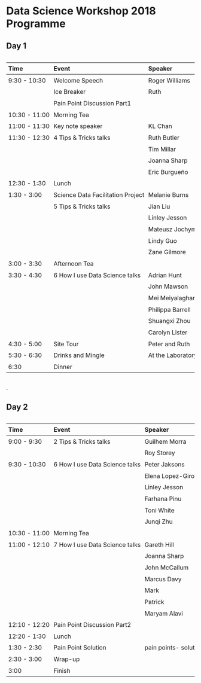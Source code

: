 Data Science Workshop 2018 Programme
================

Day 1
-----

<!--html_preserve-->
<table class="huxtable" style="border-collapse: collapse; margin-bottom: 2em; margin-top: 2em; width: 100%; margin-left: auto; margin-right: auto; ">
<col style="width: 10%">
<col style="width: 20%">
<col style="width: 20%">
<col style="width: 50%">
<tr>
<td style="vertical-align: top; text-align: left; white-space: nowrap; border-style: solid; border-width: 0pt 0pt 1pt 0pt; padding: 4pt 4pt 4pt 4pt; font-weight: bold;">
Time
</td>
<td style="vertical-align: top; text-align: left; white-space: nowrap; border-style: solid; border-width: 0pt 0pt 1pt 0pt; padding: 4pt 4pt 4pt 4pt; font-weight: bold;">
Event
</td>
<td style="vertical-align: top; text-align: left; white-space: nowrap; border-style: solid; border-width: 0pt 0pt 1pt 0pt; padding: 4pt 4pt 4pt 4pt; font-weight: bold;">
Speaker
</td>
<td style="vertical-align: top; text-align: left; white-space: nowrap; border-style: solid; border-width: 0pt 0pt 1pt 0pt; padding: 4pt 4pt 4pt 4pt; font-weight: bold;">
Title
</td>
</tr>
<tr>
<td style="vertical-align: top; text-align: left; white-space: nowrap; padding: 4pt 4pt 4pt 4pt;">
9:30 - 10:30
</td>
<td style="vertical-align: top; text-align: left; white-space: nowrap; padding: 4pt 4pt 4pt 4pt;">
Welcome Speech
</td>
<td style="vertical-align: top; text-align: left; white-space: nowrap; padding: 4pt 4pt 4pt 4pt;">
Roger Williams
</td>
<td style="vertical-align: top; text-align: left; white-space: nowrap; padding: 4pt 4pt 4pt 4pt;">
A Change in (Data) Culture at PFR
</td>
</tr>
<tr>
<td style="vertical-align: top; text-align: left; white-space: nowrap; padding: 4pt 4pt 4pt 4pt;">
</td>
<td style="vertical-align: top; text-align: left; white-space: nowrap; padding: 4pt 4pt 4pt 4pt;">
Ice Breaker
</td>
<td style="vertical-align: top; text-align: left; white-space: nowrap; padding: 4pt 4pt 4pt 4pt;">
Ruth
</td>
<td style="vertical-align: top; text-align: left; white-space: nowrap; padding: 4pt 4pt 4pt 4pt;">
</td>
</tr>
<tr>
<td style="vertical-align: top; text-align: left; white-space: nowrap; padding: 4pt 4pt 4pt 4pt;">
</td>
<td colspan="3" style="vertical-align: top; text-align: left; white-space: nowrap; padding: 4pt 4pt 4pt 4pt;">
Pain Point Discussion Part1
</td>
</tr>
<tr>
<td style="vertical-align: top; text-align: left; white-space: nowrap; padding: 4pt 4pt 4pt 4pt;">
10:30 - 11:00
</td>
<td colspan="3" style="vertical-align: top; text-align: left; white-space: nowrap; padding: 4pt 4pt 4pt 4pt;">
Morning Tea
</td>
</tr>
<tr>
<td style="vertical-align: top; text-align: left; white-space: nowrap; padding: 4pt 4pt 4pt 4pt;">
11:00 - 11:30
</td>
<td style="vertical-align: top; text-align: left; white-space: nowrap; padding: 4pt 4pt 4pt 4pt;">
Key note speaker
</td>
<td style="vertical-align: top; text-align: left; white-space: nowrap; padding: 4pt 4pt 4pt 4pt;">
KL Chan
</td>
<td style="vertical-align: top; text-align: left; white-space: nowrap; padding: 4pt 4pt 4pt 4pt;">
Callaghan Innovation Data Science Team
</td>
</tr>
<tr>
<td style="vertical-align: top; text-align: left; white-space: nowrap; padding: 4pt 4pt 4pt 4pt;">
11:30 - 12:30
</td>
<td style="vertical-align: top; text-align: left; white-space: nowrap; padding: 4pt 4pt 4pt 4pt;">
4 Tips & Tricks talks
</td>
<td style="vertical-align: top; text-align: left; white-space: nowrap; padding: 4pt 4pt 4pt 4pt;">
Ruth Butler
</td>
<td style="vertical-align: top; text-align: left; white-space: nowrap; padding: 4pt 4pt 4pt 4pt;">
Reproducible research for Excel users
</td>
</tr>
<tr>
<td style="vertical-align: top; text-align: left; white-space: nowrap; padding: 4pt 4pt 4pt 4pt;">
</td>
<td style="vertical-align: top; text-align: left; white-space: nowrap; padding: 4pt 4pt 4pt 4pt;">
</td>
<td style="vertical-align: top; text-align: left; white-space: nowrap; padding: 4pt 4pt 4pt 4pt;">
Tim Millar
</td>
<td style="vertical-align: top; text-align: left; white-space: nowrap; padding: 4pt 4pt 4pt 4pt;">
Flexible Visualisations for Genome-Scale Genetics with HoloViews
</td>
</tr>
<tr>
<td style="vertical-align: top; text-align: left; white-space: nowrap; padding: 4pt 4pt 4pt 4pt;">
</td>
<td style="vertical-align: top; text-align: left; white-space: nowrap; padding: 4pt 4pt 4pt 4pt;">
</td>
<td style="vertical-align: top; text-align: left; white-space: nowrap; padding: 4pt 4pt 4pt 4pt;">
Joanna Sharp
</td>
<td style="vertical-align: top; text-align: left; white-space: nowrap; padding: 4pt 4pt 4pt 4pt;">
Paddock-scale variability and precision agriculture: integrating systems modelling and data science
</td>
</tr>
<tr>
<td style="vertical-align: top; text-align: left; white-space: nowrap; padding: 4pt 4pt 4pt 4pt;">
</td>
<td style="vertical-align: top; text-align: left; white-space: nowrap; padding: 4pt 4pt 4pt 4pt;">
</td>
<td style="vertical-align: top; text-align: left; white-space: nowrap; padding: 4pt 4pt 4pt 4pt;">
Eric Burgueño
</td>
<td style="vertical-align: top; text-align: left; white-space: nowrap; padding: 4pt 4pt 4pt 4pt;">
Containers for Data Science
</td>
</tr>
<tr>
<td style="vertical-align: top; text-align: left; white-space: nowrap; padding: 4pt 4pt 4pt 4pt;">
12:30 - 1:30
</td>
<td colspan="3" style="vertical-align: top; text-align: left; white-space: nowrap; padding: 4pt 4pt 4pt 4pt;">
Lunch
</td>
</tr>
<tr>
<td style="vertical-align: top; text-align: left; white-space: nowrap; padding: 4pt 4pt 4pt 4pt;">
1:30 - 3:00
</td>
<td style="vertical-align: top; text-align: left; white-space: nowrap; padding: 4pt 4pt 4pt 4pt;">
Science Data Facilitation Project
</td>
<td style="vertical-align: top; text-align: left; white-space: nowrap; padding: 4pt 4pt 4pt 4pt;">
Melanie Burns
</td>
<td style="vertical-align: top; text-align: left; white-space: nowrap; padding: 4pt 4pt 4pt 4pt;">
Update on Science Data Facilitation Project
</td>
</tr>
<tr>
<td style="vertical-align: top; text-align: left; white-space: nowrap; padding: 4pt 4pt 4pt 4pt;">
</td>
<td style="vertical-align: top; text-align: left; white-space: nowrap; padding: 4pt 4pt 4pt 4pt;">
5 Tips & Tricks talks

</td>
<td style="vertical-align: top; text-align: left; white-space: nowrap; padding: 4pt 4pt 4pt 4pt;">
Jian Liu
</td>
<td style="vertical-align: top; text-align: left; white-space: nowrap; padding: 4pt 4pt 4pt 4pt;">
Text mining
</td>
</tr>
<tr>
<td style="vertical-align: top; text-align: left; white-space: nowrap; padding: 4pt 4pt 4pt 4pt;">
</td>
<td style="vertical-align: top; text-align: left; white-space: nowrap; padding: 4pt 4pt 4pt 4pt;">
</td>
<td style="vertical-align: top; text-align: left; white-space: nowrap; padding: 4pt 4pt 4pt 4pt;">
Linley Jesson
</td>
<td style="vertical-align: top; text-align: left; white-space: nowrap; padding: 4pt 4pt 4pt 4pt;">
Block chain for value chain research
</td>
</tr>
<tr>
<td style="vertical-align: top; text-align: left; white-space: nowrap; padding: 4pt 4pt 4pt 4pt;">
</td>
<td style="vertical-align: top; text-align: left; white-space: nowrap; padding: 4pt 4pt 4pt 4pt;">
</td>
<td style="vertical-align: top; text-align: left; white-space: nowrap; padding: 4pt 4pt 4pt 4pt;">
Mateusz Jochym
</td>
<td style="vertical-align: top; text-align: left; white-space: nowrap; padding: 4pt 4pt 4pt 4pt;">
A workflow for animated data visualisation
</td>
</tr>
<tr>
<td style="vertical-align: top; text-align: left; white-space: nowrap; padding: 4pt 4pt 4pt 4pt;">
</td>
<td style="vertical-align: top; text-align: left; white-space: nowrap; padding: 4pt 4pt 4pt 4pt;">
</td>
<td style="vertical-align: top; text-align: left; white-space: nowrap; padding: 4pt 4pt 4pt 4pt;">
Lindy Guo
</td>
<td style="vertical-align: top; text-align: left; white-space: nowrap; padding: 4pt 4pt 4pt 4pt;">
Quick ways to analyse omics data
</td>
</tr>
<tr>
<td style="vertical-align: top; text-align: left; white-space: nowrap; padding: 4pt 4pt 4pt 4pt;">
</td>
<td style="vertical-align: top; text-align: left; white-space: nowrap; padding: 4pt 4pt 4pt 4pt;">
</td>
<td style="vertical-align: top; text-align: left; white-space: nowrap; padding: 4pt 4pt 4pt 4pt;">
Zane Gilmore
</td>
<td style="vertical-align: top; text-align: left; white-space: nowrap; padding: 4pt 4pt 4pt 4pt;">
KEA: data grid
</td>
</tr>
<tr>
<td style="vertical-align: top; text-align: left; white-space: nowrap; padding: 4pt 4pt 4pt 4pt;">
3:00 - 3:30
</td>
<td colspan="3" style="vertical-align: top; text-align: left; white-space: nowrap; padding: 4pt 4pt 4pt 4pt;">
Afternoon Tea
</td>
</tr>
<tr>
<td style="vertical-align: top; text-align: left; white-space: nowrap; padding: 4pt 4pt 4pt 4pt;">
3:30 - 4:30
</td>
<td style="vertical-align: top; text-align: left; white-space: nowrap; padding: 4pt 4pt 4pt 4pt;">
6 How I use Data Science talks
</td>
<td style="vertical-align: top; text-align: left; white-space: nowrap; padding: 4pt 4pt 4pt 4pt;">
Adrian Hunt
</td>
<td style="vertical-align: top; text-align: left; white-space: nowrap; padding: 4pt 4pt 4pt 4pt;">
growing data culture
</td>
</tr>
<tr>
<td style="vertical-align: top; text-align: left; white-space: nowrap; padding: 4pt 4pt 4pt 4pt;">
</td>
<td style="vertical-align: top; text-align: left; white-space: nowrap; padding: 4pt 4pt 4pt 4pt;">
</td>
<td style="vertical-align: top; text-align: left; white-space: nowrap; padding: 4pt 4pt 4pt 4pt;">
John Mawson
</td>
<td style="vertical-align: top; text-align: left; white-space: nowrap; padding: 4pt 4pt 4pt 4pt;">
Modelling postharvest quality
</td>
</tr>
<tr>
<td style="vertical-align: top; text-align: left; white-space: nowrap; padding: 4pt 4pt 4pt 4pt;">
</td>
<td style="vertical-align: top; text-align: left; white-space: nowrap; padding: 4pt 4pt 4pt 4pt;">
</td>
<td style="vertical-align: top; text-align: left; white-space: nowrap; padding: 4pt 4pt 4pt 4pt;">
Mei Meiyalaghan
</td>
<td style="vertical-align: top; text-align: left; white-space: nowrap; padding: 4pt 4pt 4pt 4pt;">
Automated analysis and reporting for large and complex datasets. Field data sets
</td>
</tr>
<tr>
<td style="vertical-align: top; text-align: left; white-space: nowrap; padding: 4pt 4pt 4pt 4pt;">
</td>
<td style="vertical-align: top; text-align: left; white-space: nowrap; padding: 4pt 4pt 4pt 4pt;">
</td>
<td style="vertical-align: top; text-align: left; white-space: nowrap; padding: 4pt 4pt 4pt 4pt;">
Philippa Barrell
</td>
<td style="vertical-align: top; text-align: left; white-space: nowrap; padding: 4pt 4pt 4pt 4pt;">
Grape Genetics
</td>
</tr>
<tr>
<td style="vertical-align: top; text-align: left; white-space: nowrap; padding: 4pt 4pt 4pt 4pt;">
</td>
<td style="vertical-align: top; text-align: left; white-space: nowrap; padding: 4pt 4pt 4pt 4pt;">
</td>
<td style="vertical-align: top; text-align: left; white-space: nowrap; padding: 4pt 4pt 4pt 4pt;">
Shuangxi Zhou
</td>
<td style="vertical-align: top; text-align: left; white-space: nowrap; padding: 4pt 4pt 4pt 4pt;">
Principal components analysis using prcomp()
</td>
</tr>
<tr>
<td style="vertical-align: top; text-align: left; white-space: nowrap; padding: 4pt 4pt 4pt 4pt;">
</td>
<td style="vertical-align: top; text-align: left; white-space: nowrap; padding: 4pt 4pt 4pt 4pt;">
</td>
<td style="vertical-align: top; text-align: left; white-space: nowrap; padding: 4pt 4pt 4pt 4pt;">
Carolyn Lister
</td>
<td style="vertical-align: top; text-align: left; white-space: nowrap; padding: 4pt 4pt 4pt 4pt;">
Making food composition data more accessible
</td>
</tr>
<tr>
<td style="vertical-align: top; text-align: left; white-space: nowrap; padding: 4pt 4pt 4pt 4pt;">
4:30 - 5:00
</td>
<td style="vertical-align: top; text-align: left; white-space: nowrap; padding: 4pt 4pt 4pt 4pt;">
Site Tour
</td>
<td colspan="2" style="vertical-align: top; text-align: left; white-space: nowrap; padding: 4pt 4pt 4pt 4pt;">
Peter and Ruth
</td>
</tr>
<tr>
<td style="vertical-align: top; text-align: left; white-space: nowrap; padding: 4pt 4pt 4pt 4pt;">
5:30 - 6:30
</td>
<td style="vertical-align: top; text-align: left; white-space: nowrap; padding: 4pt 4pt 4pt 4pt;">
Drinks and Mingle
</td>
<td colspan="2" style="vertical-align: top; text-align: left; white-space: nowrap; padding: 4pt 4pt 4pt 4pt;">
At the Laboratory. Finger food will be served at 6:30pm, one drink is included per person.
</td>
</tr>
<tr>
<td style="vertical-align: top; text-align: left; white-space: nowrap; padding: 4pt 4pt 4pt 4pt;">
6:30
</td>
<td colspan="3" style="vertical-align: top; text-align: left; white-space: nowrap; padding: 4pt 4pt 4pt 4pt;">
Dinner
</td>
</tr>
</table>
<!--/html_preserve-->
.

Day 2
-----

<!--html_preserve-->
<table class="huxtable" style="border-collapse: collapse; margin-bottom: 2em; margin-top: 2em; width: 100%; margin-left: auto; margin-right: auto; ">
<col style="width: 10%">
<col style="width: 20%">
<col style="width: 20%">
<col style="width: 50%">
<tr>
<td style="vertical-align: top; text-align: left; white-space: nowrap; border-style: solid; border-width: 0pt 0pt 1pt 0pt; padding: 4pt 4pt 4pt 4pt; font-weight: bold;">
Time
</td>
<td style="vertical-align: top; text-align: left; white-space: nowrap; border-style: solid; border-width: 0pt 0pt 1pt 0pt; padding: 4pt 4pt 4pt 4pt; font-weight: bold;">
Event
</td>
<td style="vertical-align: top; text-align: left; white-space: nowrap; border-style: solid; border-width: 0pt 0pt 1pt 0pt; padding: 4pt 4pt 4pt 4pt; font-weight: bold;">
Speaker
</td>
<td style="vertical-align: top; text-align: left; white-space: nowrap; border-style: solid; border-width: 0pt 0pt 1pt 0pt; padding: 4pt 4pt 4pt 4pt; font-weight: bold;">
Title
</td>
</tr>
<tr>
<td style="vertical-align: top; text-align: left; white-space: nowrap; padding: 4pt 4pt 4pt 4pt;">
9:00 - 9:30
</td>
<td style="vertical-align: top; text-align: left; white-space: nowrap; padding: 4pt 4pt 4pt 4pt;">
2 Tips & Tricks talks

</td>
<td style="vertical-align: top; text-align: left; white-space: nowrap; padding: 4pt 4pt 4pt 4pt;">
Guilhem Morra
</td>
<td style="vertical-align: top; text-align: left; white-space: nowrap; padding: 4pt 4pt 4pt 4pt;">
Vortex vertigo
</td>
</tr>
<tr>
<td style="vertical-align: top; text-align: left; white-space: nowrap; padding: 4pt 4pt 4pt 4pt;">
</td>
<td style="vertical-align: top; text-align: left; white-space: nowrap; padding: 4pt 4pt 4pt 4pt;">
</td>
<td style="vertical-align: top; text-align: left; white-space: nowrap; padding: 4pt 4pt 4pt 4pt;">
Roy Storey
</td>
<td style="vertical-align: top; text-align: left; white-space: nowrap; padding: 4pt 4pt 4pt 4pt;">
Test suites, R notebooks and continuous integration
</td>
</tr>
<tr>
<td style="vertical-align: top; text-align: left; white-space: nowrap; padding: 4pt 4pt 4pt 4pt;">
9:30 - 10:30
</td>
<td style="vertical-align: top; text-align: left; white-space: nowrap; padding: 4pt 4pt 4pt 4pt;">
6 How I use Data Science talks
</td>
<td style="vertical-align: top; text-align: left; white-space: nowrap; padding: 4pt 4pt 4pt 4pt;">
Peter Jaksons
</td>
<td style="vertical-align: top; text-align: left; white-space: nowrap; padding: 4pt 4pt 4pt 4pt;">
My top three “aha-erlebnis” moments in data science
</td>
</tr>
<tr>
<td style="vertical-align: top; text-align: left; white-space: nowrap; padding: 4pt 4pt 4pt 4pt;">
</td>
<td style="vertical-align: top; text-align: left; white-space: nowrap; padding: 4pt 4pt 4pt 4pt;">
</td>
<td style="vertical-align: top; text-align: left; white-space: nowrap; padding: 4pt 4pt 4pt 4pt;">
Elena Lopez-Girona
</td>
<td style="vertical-align: top; text-align: left; white-space: nowrap; padding: 4pt 4pt 4pt 4pt;">
MAB: from phenotype to marker
</td>
</tr>
<tr>
<td style="vertical-align: top; text-align: left; white-space: nowrap; padding: 4pt 4pt 4pt 4pt;">
</td>
<td style="vertical-align: top; text-align: left; white-space: nowrap; padding: 4pt 4pt 4pt 4pt;">
</td>
<td style="vertical-align: top; text-align: left; white-space: nowrap; padding: 4pt 4pt 4pt 4pt;">
Linley Jesson
</td>
<td style="vertical-align: top; text-align: left; white-space: nowrap; padding: 4pt 4pt 4pt 4pt;">
Shiny Climate Change: a hugely-collaborative project for landscape scale climate modelling
</td>
</tr>
<tr>
<td style="vertical-align: top; text-align: left; white-space: nowrap; padding: 4pt 4pt 4pt 4pt;">
</td>
<td style="vertical-align: top; text-align: left; white-space: nowrap; padding: 4pt 4pt 4pt 4pt;">
</td>
<td style="vertical-align: top; text-align: left; white-space: nowrap; padding: 4pt 4pt 4pt 4pt;">
Farhana Pinu
</td>
<td style="vertical-align: top; text-align: left; white-space: nowrap; padding: 4pt 4pt 4pt 4pt;">
Wine-omics: system biology approaches in grape and wine research
</td>
</tr>
<tr>
<td style="vertical-align: top; text-align: left; white-space: nowrap; padding: 4pt 4pt 4pt 4pt;">
</td>
<td style="vertical-align: top; text-align: left; white-space: nowrap; padding: 4pt 4pt 4pt 4pt;">
</td>
<td style="vertical-align: top; text-align: left; white-space: nowrap; padding: 4pt 4pt 4pt 4pt;">
Toni White
</td>
<td style="vertical-align: top; text-align: left; white-space: nowrap; padding: 4pt 4pt 4pt 4pt;">
Qualitative research in data science
</td>
</tr>
<tr>
<td style="vertical-align: top; text-align: left; white-space: nowrap; padding: 4pt 4pt 4pt 4pt;">
</td>
<td style="vertical-align: top; text-align: left; white-space: nowrap; padding: 4pt 4pt 4pt 4pt;">
</td>
<td style="vertical-align: top; text-align: left; white-space: nowrap; padding: 4pt 4pt 4pt 4pt;">
Junqi Zhu
</td>
<td style="vertical-align: top; text-align: left; white-space: nowrap; padding: 4pt 4pt 4pt 4pt;">
integrating historical data into a process-based plant model
</td>
</tr>
<tr>
<td style="vertical-align: top; text-align: left; white-space: nowrap; padding: 4pt 4pt 4pt 4pt;">
10:30 - 11:00
</td>
<td colspan="3" style="vertical-align: top; text-align: left; white-space: nowrap; padding: 4pt 4pt 4pt 4pt;">
Morning Tea
</td>
</tr>
<tr>
<td style="vertical-align: top; text-align: left; white-space: nowrap; padding: 4pt 4pt 4pt 4pt;">
11:00 - 12:10
</td>
<td style="vertical-align: top; text-align: left; white-space: nowrap; padding: 4pt 4pt 4pt 4pt;">
7 How I use Data Science talks
</td>
<td style="vertical-align: top; text-align: left; white-space: nowrap; padding: 4pt 4pt 4pt 4pt;">
Gareth Hill
</td>
<td style="vertical-align: top; text-align: left; white-space: nowrap; padding: 4pt 4pt 4pt 4pt;">
Aggregating historical trial data for analysis – Challenges faced and lessons learned
</td>
</tr>
<tr>
<td style="vertical-align: top; text-align: left; white-space: nowrap; padding: 4pt 4pt 4pt 4pt;">
</td>
<td style="vertical-align: top; text-align: left; white-space: nowrap; padding: 4pt 4pt 4pt 4pt;">
</td>
<td style="vertical-align: top; text-align: left; white-space: nowrap; padding: 4pt 4pt 4pt 4pt;">
Joanna Sharp
</td>
<td style="vertical-align: top; text-align: left; white-space: nowrap; padding: 4pt 4pt 4pt 4pt;">
APSIM on powerPlant
</td>
</tr>
<tr>
<td style="vertical-align: top; text-align: left; white-space: nowrap; padding: 4pt 4pt 4pt 4pt;">
</td>
<td style="vertical-align: top; text-align: left; white-space: nowrap; padding: 4pt 4pt 4pt 4pt;">
</td>
<td style="vertical-align: top; text-align: left; white-space: nowrap; padding: 4pt 4pt 4pt 4pt;">
John McCallum
</td>
<td style="vertical-align: top; text-align: left; white-space: nowrap; padding: 4pt 4pt 4pt 4pt;">
Large Table Idioms with R Data.table + Linux
</td>
</tr>
<tr>
<td style="vertical-align: top; text-align: left; white-space: nowrap; padding: 4pt 4pt 4pt 4pt;">
</td>
<td style="vertical-align: top; text-align: left; white-space: nowrap; padding: 4pt 4pt 4pt 4pt;">
</td>
<td style="vertical-align: top; text-align: left; white-space: nowrap; padding: 4pt 4pt 4pt 4pt;">
Marcus Davy
</td>
<td style="vertical-align: top; text-align: left; white-space: nowrap; padding: 4pt 4pt 4pt 4pt;">
Usage and monitoring of the powerplant open lava scheduler.
</td>
</tr>
<tr>
<td style="vertical-align: top; text-align: left; white-space: nowrap; padding: 4pt 4pt 4pt 4pt;">
</td>
<td style="vertical-align: top; text-align: left; white-space: nowrap; padding: 4pt 4pt 4pt 4pt;">
</td>
<td style="vertical-align: top; text-align: left; white-space: nowrap; padding: 4pt 4pt 4pt 4pt;">
Mark
</td>
<td style="vertical-align: top; text-align: left; white-space: nowrap; padding: 4pt 4pt 4pt 4pt;">
AI, Machine Learning, and Deep Learning
</td>
</tr>
<tr>
<td style="vertical-align: top; text-align: left; white-space: nowrap; padding: 4pt 4pt 4pt 4pt;">
</td>
<td style="vertical-align: top; text-align: left; white-space: nowrap; padding: 4pt 4pt 4pt 4pt;">
</td>
<td style="vertical-align: top; text-align: left; white-space: nowrap; padding: 4pt 4pt 4pt 4pt;">
Patrick
</td>
<td style="vertical-align: top; text-align: left; white-space: nowrap; padding: 4pt 4pt 4pt 4pt;">
“Barking up the wrong tree?”.
</td>
</tr>
<tr>
<td style="vertical-align: top; text-align: left; white-space: nowrap; padding: 4pt 4pt 4pt 4pt;">
</td>
<td style="vertical-align: top; text-align: left; white-space: nowrap; padding: 4pt 4pt 4pt 4pt;">
</td>
<td style="vertical-align: top; text-align: left; white-space: nowrap; padding: 4pt 4pt 4pt 4pt;">
Maryam Alavi
</td>
<td style="vertical-align: top; text-align: left; white-space: nowrap; padding: 4pt 4pt 4pt 4pt;">
Data management with MATLAB
</td>
</tr>
<tr>
<td style="vertical-align: top; text-align: left; white-space: nowrap; padding: 4pt 4pt 4pt 4pt;">
12:10 - 12:20
</td>
<td colspan="3" style="vertical-align: top; text-align: left; white-space: nowrap; padding: 4pt 4pt 4pt 4pt;">
Pain Point Discussion Part2
</td>
</tr>
<tr>
<td style="vertical-align: top; text-align: left; white-space: nowrap; padding: 4pt 4pt 4pt 4pt;">
12:20 - 1:30
</td>
<td colspan="3" style="vertical-align: top; text-align: left; white-space: nowrap; padding: 4pt 4pt 4pt 4pt;">
Lunch
</td>
</tr>
<tr>
<td style="vertical-align: top; text-align: left; white-space: nowrap; padding: 4pt 4pt 4pt 4pt;">
1:30 - 2:30
</td>
<td style="vertical-align: top; text-align: left; white-space: nowrap; padding: 4pt 4pt 4pt 4pt;">
Pain Point Solution
</td>
<td style="vertical-align: top; text-align: left; white-space: nowrap; padding: 4pt 4pt 4pt 4pt;">
pain points- solutions- vision
</td>
<td style="vertical-align: top; text-align: left; white-space: nowrap; padding: 4pt 4pt 4pt 4pt;">
</td>
</tr>
<tr>
<td style="vertical-align: top; text-align: left; white-space: nowrap; padding: 4pt 4pt 4pt 4pt;">
2:30 - 3:00
</td>
<td colspan="3" style="vertical-align: top; text-align: left; white-space: nowrap; padding: 4pt 4pt 4pt 4pt;">
Wrap-up
</td>
</tr>
<tr>
<td style="vertical-align: top; text-align: left; white-space: nowrap; padding: 4pt 4pt 4pt 4pt;">
3:00
</td>
<td colspan="3" style="vertical-align: top; text-align: left; white-space: nowrap; padding: 4pt 4pt 4pt 4pt;">
Finish
</td>
</tr>
</table>
<!--/html_preserve-->
